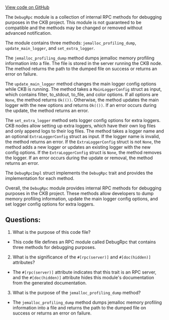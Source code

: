 [View code on GitHub](https://github.com/nervosnetwork/ckb/blob/develop/rpc/src/module/debug.rs)

The `DebugRpc` module is a collection of internal RPC methods for debugging purposes in the CKB project. This module is not guaranteed to be compatible and the methods may be changed or removed without advanced notification.

The module contains three methods: `jemalloc_profiling_dump`, `update_main_logger`, and `set_extra_logger`.

The `jemalloc_profiling_dump` method dumps jemalloc memory profiling information into a file. The file is stored in the server running the CKB node. The method returns the path to the dumped file on success or returns an error on failure.

The `update_main_logger` method changes the main logger config options while CKB is running. The method takes a `MainLoggerConfig` struct as input, which contains filter, to_stdout, to_file, and color options. If all options are `None`, the method returns `Ok(())`. Otherwise, the method updates the main logger with the new options and returns `Ok(())`. If an error occurs during the update, the method returns an error.

The `set_extra_logger` method sets logger config options for extra loggers. CKB nodes allow setting up extra loggers, which have their own log files and only append logs to their log files. The method takes a logger name and an optional `ExtraLoggerConfig` struct as input. If the logger name is invalid, the method returns an error. If the `ExtraLoggerConfig` struct is not `None`, the method adds a new logger or updates an existing logger with the new config options. If the `ExtraLoggerConfig` struct is `None`, the method removes the logger. If an error occurs during the update or removal, the method returns an error.

The `DebugRpcImpl` struct implements the `DebugRpc` trait and provides the implementation for each method.

Overall, the `DebugRpc` module provides internal RPC methods for debugging purposes in the CKB project. These methods allow developers to dump memory profiling information, update the main logger config options, and set logger config options for extra loggers.
## Questions:
 1. What is the purpose of this code file?
- This code file defines an RPC module called DebugRpc that contains three methods for debugging purposes.

2. What is the significance of the `#[rpc(server)]` and `#[doc(hidden)]` attributes?
- The `#[rpc(server)]` attribute indicates that this trait is an RPC server, and the `#[doc(hidden)]` attribute hides this module's documentation from the generated documentation.

3. What is the purpose of the `jemalloc_profiling_dump` method?
- The `jemalloc_profiling_dump` method dumps jemalloc memory profiling information into a file and returns the path to the dumped file on success or returns an error on failure.
